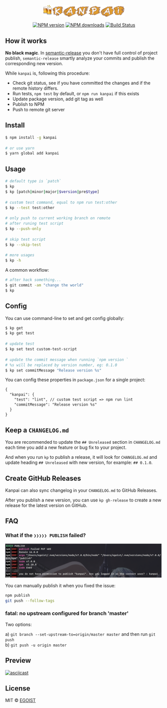 <p align="center">
  <img src="media/kanpai.png" width="260"/>
</p>

<p align="center">
<a href="https://npmjs.com/package/kanpai"><img src="https://img.shields.io/npm/v/kanpai.svg" alt="NPM version"></a>
<a href="https://npmjs.com/package/kanpai"><img src="https://img.shields.io/npm/dm/kanpai.svg" alt="NPM downloads"></a>
<a href="https://circleci.com/gh/egoist/kanpai"><img src="https://img.shields.io/circleci/project/egoist/kanpai/master.svg" alt="Build Status"></a>
</p>

## How it works

**No black magic**. In [semantic-release](https://github.com/semantic-release/semantic-release) you don't have full control of project publish, `semantic-release` smartly analyze your commits and publish the corresponding new version.

While `kanpai` is, following this procedure:

- Check git status, see if you have committed the changes and if the remote history differs.
- Run tests, `npm test` by default, or `npm run kanpai` if this exists
- Update package version, add git tag as well
- Publish to NPM
- Push to remote git server

## Install

```bash
$ npm install -g kanpai

# or use yarn
$ yarn global add kanpai
```

## Usage

```bash
# default type is `patch`
$ kp
$ kp [patch|minor|major|$version|pre$type]

# custom test command, equal to npm run test:other
$ kp --test test:other

# only push to current working branch on remote
# after runing test script
$ kp --push-only

# skip test script
$ kp --skip-test

# more usages
$ kp -h
```

A common workflow:

```bash
# after hack something...
$ git commit -am "change the world"
$ kp
```

## Config

You can use command-line to set and get config globally:

```bash
$ kp get
$ kp get test

# update test
$ kp set test custom-test-script

# update the commit message when running `npm version `
# %s will be replaced by version number, eg: 0.1.0
$ kp set commitMessage "Release version %s"
```

You can config these properties in `package.json` for a single project:

```
{
  "kanpai": {
    "test": "lint", // custom test script => npm run lint
    "commitMessage": "Release version %s"
  }
}
```

## Keep a `CHANGELOG.md`

You are recommended to update the `## Unreleased` section in `CHANGELOG.md` each time you add a new feature or bug fix to your project.

And when you run `kp` to publish a release, it will look for `CHANGELOG.md` and update heading `## Unreleased` with new version, for example: `## 0.1.0`.

## Create GitHub Releases

Kanpai can also sync changelog in your `CHANGELOG.md` to GitHub Releases.

After you publish a new version, you can use `kp gh-release` to create a new release for the latest version on GitHub.

## FAQ

### What if the `❯❯❯❯❯ PUBLISH` failed?

<img src="./media/faq1.png" alt="failed" width="500">

You can manually publish it when you fixed the issue:

```bash
npm publish
git push --follow-tags
```

### fatal: no upstream configured for branch 'master'

Two options:

a) `git branch --set-upstream-to=origin/master master` and then run `git push`<br>
b) `git push -u origin master`

## Preview

[![asciicast](https://asciinema.org/a/aor622qgr9vplsq48rmkxzqxn.png)](https://asciinema.org/a/aor622qgr9vplsq48rmkxzqxn)

## License

MIT © [EGOIST](https://github.com/egoist)
